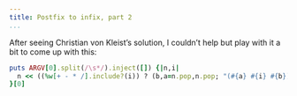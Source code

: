 ```yaml
---
title: Postfix to infix, part 2
...
```


After seeing Christian von Kleist’s solution, I couldn’t help but play with it a bit to come up with this:

```ruby
puts ARGV[0].split(/\s*/).inject([]) {|n,i|
  n << ((%w[+ - * /].include?(i)) ? (b,a=n.pop,n.pop; "(#{a} #{i} #{b})") : i)
}[0]
```
